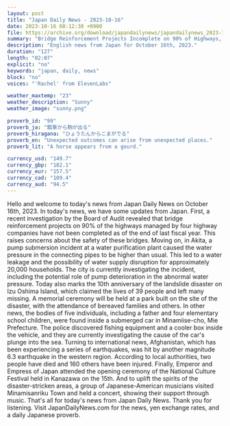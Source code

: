 ```yaml
---
layout: post
title: "Japan Daily News - 2023-10-16"
date: 2023-10-16 08:12:38 +0900
file: https://archive.org/download/japandailynews/japandailynews_2023-10-16.mp3
summary: "Bridge Reinforcement Projects Incomplete on 90% of Highways, Pump Submersion Causes High Water Pressure in Akita, & more…"
description: "English news from Japan for October 16th, 2023."
duration: "127"
length: "02:07"
explicit: "no"
keywords: "japan, daily, news"
block: "no"
voices: "'Rachel' from ElevenLabs"

weather_maxtemp: "23"
weather_description: "Sunny"
weather_image: "sunny.png"

proverb_id: "99"
proverb_ja: "瓢箪から駒が出る"
proverb_hiragana: "ひょうたんからこまがでる"
proverb_en: "Unexpected outcomes can arise from unexpected places."
proverb_lit: "A horse appears from a gourd."

currency_usd: "149.7"
currency_gbp: "182.1"
currency_eur: "157.5"
currency_cad: "109.4"
currency_aud: "94.5"
---
```


Hello and welcome to today's news from Japan Daily News on October 16th, 2023. In today's news, we have some updates from Japan. First, a recent investigation by the Board of Audit revealed that bridge reinforcement projects on 90% of the highways managed by four highway companies have not been completed as of the end of last fiscal year. This raises concerns about the safety of these bridges. Moving on, in Akita, a pump submersion incident at a water purification plant caused the water pressure in the connecting pipes to be higher than usual. This led to a water leakage and the possibility of water supply disruption for approximately 20,000 households. The city is currently investigating the incident, including the potential role of pump deterioration in the abnormal water pressure. Today also marks the 10th anniversary of the landslide disaster on Izu Oshima Island, which claimed the lives of 39 people and left many missing. A memorial ceremony will be held at a park built on the site of the disaster, with the attendance of bereaved families and others. In other news, the bodies of five individuals, including a father and four elementary school children, were found inside a submerged car in Minamiise-cho, Mie Prefecture. The police discovered fishing equipment and a cooler box inside the vehicle, and they are currently investigating the cause of the car's plunge into the sea. Turning to international news, Afghanistan, which has been experiencing a series of earthquakes, was hit by another magnitude 6.3 earthquake in the western region. According to local authorities, two people have died and 160 others have been injured. Finally, Emperor and Empress of Japan attended the opening ceremony of the National Culture Festival held in Kanazawa on the 15th. And to uplift the spirits of the disaster-stricken areas, a group of Japanese-American musicians visited Minamisanriku Town and held a concert, showing their support through music. That's all for today's news from Japan Daily News. Thank you for listening.   Visit JapanDailyNews.com for the news, yen exchange rates, and a daily Japanese proverb.
